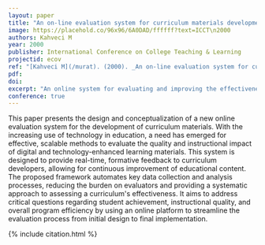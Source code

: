 ```yaml
---
layout: paper
title: "An on-line evaluation system for curriculum materials development"
image: https://placehold.co/96x96/6A0DAD/ffffff?text=ICCT\n2000
authors: Kahveci M
year: 2000
publisher: International Conference on College Teaching & Learning
projectid: ecov
ref: "[Kahveci M](/murat). (2000). _An on-line evaluation system for curriculum materials development_. Paper presented at the International Conference on College Teaching & Learning. Jacksonville, Florida, USA. April 12 - 15, 2000."
pdf:
doi:
excerpt: "An online system for evaluating and improving the effectiveness of curriculum materials."
conference: true
---
```


This paper presents the design and conceptualization of a new online evaluation system for the development of curriculum materials. With the increasing use of technology in education, a need has emerged for effective, scalable methods to evaluate the quality and instructional impact of digital and technology-enhanced learning materials. This system is designed to provide real-time, formative feedback to curriculum developers, allowing for continuous improvement of educational content. The proposed framework automates key data collection and analysis processes, reducing the burden on evaluators and providing a systematic approach to assessing a curriculum's effectiveness. It aims to address critical questions regarding student achievement, instructional quality, and overall program efficiency by using an online platform to streamline the evaluation process from initial design to final implementation.

{% include citation.html %}